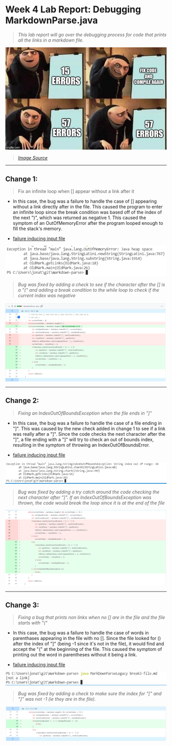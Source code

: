 # Week 4 Lab Report: Debugging MarkdownParse.java

> *This lab report will go over the debugging process for code that prints all the links in a markdown file.*

![Image](images/debuggingmeme.jpg)
> *[Image Source](https://www.reddit.com/r/ProgrammerHumor/comments/9g4vml/debugging_be_like/)*
---
## Change 1: 
> Fix an infinite loop when [] appear without a link after it

* In this case, the bug was a failure to handle the case of [] appearing without a link directly after in the file. This caused the program to enter an infinite loop since the break condition was based off of the index of the next ")", which was returned as negative 1. This caused the symptom of an OutOfMemoryError after the program looped enough to fill the stack's memory.

* [failure inducing input file](https://github.com/jdweak/cse15l-lab-reports/blob/main/report-2-mdfiles/break1-file.md)

![Image](images/bug1.PNG)



> *Bug was fixed by adding a check to see if the character after the [] is a "(" and adding a break condition to the while loop to check if the current index was negative*

![Image](images/debug1.PNG)


---

## Change 2:
> *Fixing an IndexOutOfBoundsException when the file ends in "]"*

* In this case, the bug was a failure to handle the case of a file ending in "]". This was caused by the new check added in change 1 to see if a link was really after a "]". Since the code checks the next character after the "]", a file ending with a "]" will try to check an out of bounds index, resulting in the symptom of throwing an IndexOutOfBoundsError.

* [failure inducing input file](https://github.com/jdweak/cse15l-lab-reports/blob/main/report-2-mdfiles/break2-file.md)

![Image](images/bug2.PNG)

> *Bug was fixed by adding a try catch around the code checking the next character after "]". If an IndexOutOfBoundsException was thrown, the code would break the loop since it is at the end of the file*

![Image](images/debug2.PNG)

---
## Change 3:
> *Fixing a bug that prints non links when no [] are in the file and the file starts with "("*

* In this case, the bug was a failure to handle the case of words in parenthases appearing in the file with no []. Since the file looked for () after the index of "]" (being -1 since it's not in the file), it would find and accept the "(" at the beginning of the file. This caused the symptom of printing out the word in parentheses without it being a link.

* [failure inducing input file](https://github.com/jdweak/cse15l-lab-reports/blob/main/report-2-mdfiles/break3-file.md)

![Image](images/bug3.PNG)
> *Bug was fixed by adding a check to make sure the index for "[" and "]" was not -1 (ie they are in the file).*

![Image](images/debug3.PNG)
